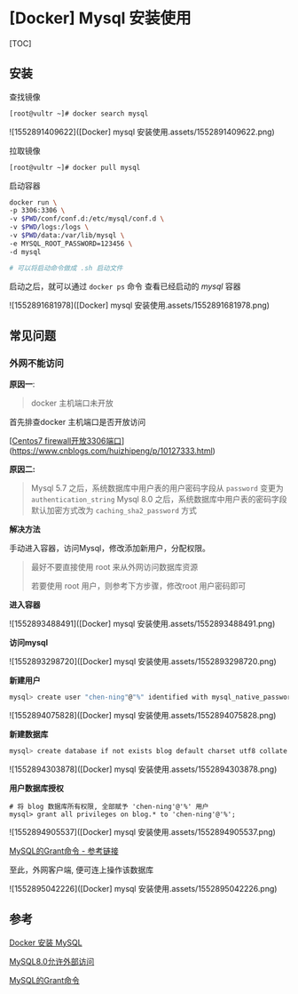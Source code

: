 # [Docker] Mysql 安装使用



[TOC]

## 安装

查找镜像

```bash
[root@vultr ~]# docker search mysql
```

![1552891409622]([Docker] mysql 安装使用.assets/1552891409622.png)

拉取镜像

```bash
[root@vultr ~]# docker pull mysql
```

启动容器

```bash
docker run \
-p 3306:3306 \
-v $PWD/conf/conf.d:/etc/mysql/conf.d \
-v $PWD/logs:/logs \
-v $PWD/data:/var/lib/mysql \
-e MYSQL_ROOT_PASSWORD=123456 \
-d mysql

# 可以将启动命令做成 .sh 启动文件
```

启动之后，就可以通过 `docker ps` 命令 查看已经启动的 *mysql* 容器

![1552891681978]([Docker] mysql 安装使用.assets/1552891681978.png)



## 常见问题

### 外网不能访问

**原因一**: 

>  docker 主机端口未开放

首先排查docker 主机端口是否开放访问

[[Centos7 firewall开放3306端口](https://www.cnblogs.com/huizhipeng/p/10127333.html)](https://www.cnblogs.com/huizhipeng/p/10127333.html)

**原因二:** 

> Mysql 5.7 之后，系统数据库中用户表的用户密码字段从 `password` 变更为 `authentication_string`
> Mysql 8.0 之后，系统数据库中用户表的密码字段默认加密方式改为 `caching_sha2_password` 方式

**解决方法**

手动进入容器，访问Mysql，修改添加新用户，分配权限。

> 最好不要直接使用 root 来从外网访问数据库资源
>
> 若要使用 root 用户，则参考下方步骤，修改root 用户密码即可

**进入容器**

![1552893488491]([Docker] mysql 安装使用.assets/1552893488491.png)

**访问mysql**

![1552893298720]([Docker] mysql 安装使用.assets/1552893298720.png)

**新建用户**

```bash
mysql> create user "chen-ning"@"%" identified with mysql_native_password by '12345678';
```



![1552894075828]([Docker] mysql 安装使用.assets/1552894075828.png)

**新建数据库**

```bash
mysql> create database if not exists blog default charset utf8 collate utf8_general_ci;
```

![1552894303878]([Docker] mysql 安装使用.assets/1552894303878.png)

**用户数据库授权**

```mysql
# 将 blog 数据库所有权限, 全部赋予 'chen-ning'@'%' 用户
mysql> grant all privileges on blog.* to 'chen-ning'@'%';
```

![1552894905537]([Docker] mysql 安装使用.assets/1552894905537.png)

[MySQL的Grant命令 - 参考链接](http://www.cnblogs.com/hcbin/archive/2010/04/23/1718379.html)

至此，外网客户端, 便可连上操作该数据库

![1552895042226]([Docker] mysql 安装使用.assets/1552895042226.png)



## 参考

[Docker 安装 MySQL](http://www.runoob.com/docker/docker-install-mysql.html)

[MySQL8.0允许外部访问](https://blog.csdn.net/h996666/article/details/80921913)

[MySQL的Grant命令](http://www.cnblogs.com/hcbin/archive/2010/04/23/1718379.html)

